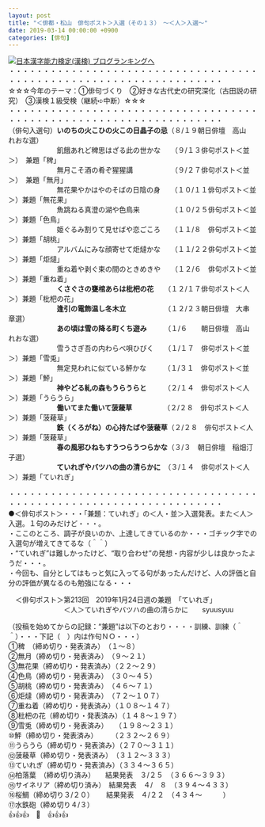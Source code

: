```yaml
---
layout: post
title: "＜俳都・松山　俳句ポスト＞入選（その１３）　～＜人＞入選～"
date: 2019-03-14 00:00:00 +0900
categories: [俳句]
---
```


[![](/syuusyuu9701/assets/images/＜俳都・松山-俳句ポスト＞入選（その１３）-～＜人＞入選～-br_c_3028_1.gif)](http://blog.with2.net/link.php?1659096:3028 "日本漢字能力検定(漢検) ブログランキングへ")[日本漢字能力検定(漢検) ブログランキングへ](http://blog.with2.net/link.php?1659096:3028)  
・・・・・・・・・・・・・・・・・・・・・・・・・・・・・・・・・・・・・・・・・・・・・・・・・・・・・・・・・・・・・・・・・・・  
☆☆☆今年のテーマ：①俳句づくり　②好きな古代史の研究深化（古田説の研究）　③漢検１級受検（継続➪中断）☆☆☆  
・・・・・・・・・・・・・・・・・・・・・・・・・・・・・・・・・・・・・・・・・・・・・・・・・・・・・・・・・・・・・・・・・・・  
（俳句入選句）**いのちの火こひの火この日晶子の忌**（８/１９朝日俳壇　高山　れおな選）  
　　　　　　　飢餓あれど稗思はざる此の世かな　　（９/１３俳句ポスト＜並＞）　兼題「稗」  
　　　　　　　無月こそ酒の肴ぞ猩猩講　　　　　　（９/２７俳句ポスト＜並＞）　兼題「無月」  
　　　　　　　無花果やかはやのそばの日陰の身　　（１０/１１俳句ポスト＜並＞）兼題「無花果」  
　　　　　　　魚跳ねる真澄の湖や色鳥来　　　　　（１０/２５俳句ポスト＜並＞）兼題「色鳥」  
　　　　　　　姫ぐるみ割りて見せばや恋ごころ　　（１１/８　俳句ポスト＜並＞）兼題「胡桃」  
　　　　　　　アルバムにみな顔寄せて炬燵かな　　（１１/２２俳句ポスト＜並＞）兼題「炬燵」　  
　　　　　　　重ね着や剥ぐ束の間のときめきや　　（１２/６　俳句ポスト＜並＞）兼題「重ね着」  
　　　　　　　**くさぐさの甕棺あらは枇杷の花**　　（１２/１７俳句ポスト＜人＞）兼題「枇杷の花」  
　　　　　　　**逢引の電飾温し冬木立**　　　　　　（１２/２３朝日俳壇　大串　章選）  
　　　　　　　**あの頃は雪の降る町くち遊み**　　　（１/６　　朝日俳壇　高山　れおな選）  
　　　　　　　雪うさぎ吾の内わらべ唄ひびく　　（１/１７　俳句ポスト＜並＞）兼題「雪兎」  
　　　　　　　無定見われに似ている鮃かな　　　（１/３１　俳句ポスト＜並＞）兼題「鮃」  
　　　　　　　**神やどる糺の森もうらうらと**　　　（２/１４　俳句ポスト＜人＞）兼題「うらうら」  
　　　　　　　**働いてまた働いて菠薐草**　　　　　（２/２８　俳句ポスト＜人＞）兼題「菠薐草」  
　　　　　　　**鉄（くろがね）の心持たばや菠薐草**（２/２８　俳句ポスト＜人＞）兼題「菠薐草」  
　　　　　　　**春の風邪ひねもすうつらうつらかな**（３/３　朝日俳壇　稲畑汀子選）  
　　　　　　　**ていれぎやバツハの曲の清らかに**　（３/１４　俳句ポスト＜人＞）兼題「ていれぎ」　  
  
・・・・・・・・・・・・・・・・・・・・・・・・・・・・・・・・・・・・・・・・・・・・・・・・・・・・・・・・・・・・・・・・・・・  
●＜俳句ポスト＞・・・「兼題：ていれぎ」の＜人・並＞入選発表。また＜人＞入選。１句のみだけど・・・。  
・ここのところ、調子が良いのか、上達してきているのか・・・ゴチック字での入選句が増えてきてるな（＾＾）  
・“ていれぎ”は難しかったけど、“取り合わせ”の発想・内容が少しは良かったようだ・・・。  
・今回も、自分としてはもっと気に入ってる句があったんだけど、人の評価と自分の評価が異なるのも勉強になる・・・  
  
　＜俳句ポスト＞第213回　2019年1月24日週の兼題　「ていれぎ」  
　　　　　　　　＜人＞ていれぎやバツハの曲の清らかに　　syuusyuu　  
  
（投稿を始めてからの記録：“兼題”は以下のとおり・・・・訓練、訓練（＾＾）・・・下記（　）内は作句ＮＯ・・・）  
①稗　（締め切り・発表済み）　（１～８）  
②無月（締め切り・発表済み）　（９～２１）　  
③無花果（締め切り・発表済み）（２２～２９）　  
④色鳥（締め切り・発表済み）　（３０～４５）　　  
⑤胡桃（締め切り・発表済み）　（４６～７１）  
⑥炬燵（締め切り・発表済み）　（７２～１０７）  
⑦重ね着（締め切り・発表済み）（１０８～１４７）  
⑧枇杷の花（締め切り・発表済み）（１４８～１９７）　  
⑨雪兎（締め切り・発表済み）　　（１９８～２３１）  
⑩鮃（締め切り・発表済み）　　　（２３２～２６９）  
⑪うらうら（締め切り・発表済み）（２７０～３１１）  
⑫菠薐草（締め切り・発表済み）　（３１２～３３３）　  
⑬ていれぎ（締め切り・発表済み）（３３４～３６５）  
⑭柏落葉　（締め切り済み）　　結果発表　３/２５　（３６６～３９３）  
⑮サイネリア（締め切り済み）　結果発表　４/　８　（３９４～４３３）  
⑯桜鯛（締め切り３/２０）　　 結果発表　４/２２　（４３４～　　　）  
⑰水鉄砲（締め切り４/３）　　　  
👍👍👍　🐖　👍👍👍　　  